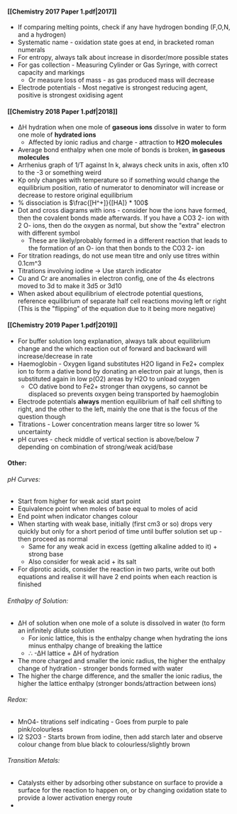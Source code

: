 #### **[[Chemistry 2017 Paper 1.pdf|2017]]**
- If comparing melting points, check if any have hydrogen bonding (F,O,N, and a hydrogen)
- Systematic name - oxidation state goes at end, in bracketed roman numerals
- For entropy, always talk about increase in disorder/more possible states
- For gas collection - Measuring Cylinder or Gas Syringe, with correct capacity and markings 
	- Or measure loss of mass - as gas produced mass will decrease
- Electrode potentials - Most negative is strongest reducing agent, positive is strongest oxidising agent
#### **[[Chemistry 2018 Paper 1.pdf|2018]]** 

- ∆H hydration when one mole of **gaseous ions** dissolve in water to form one mole of **hydrated ions**
	- Affected by ionic radius and charge - attraction to **H2O molecules**
- Average bond enthalpy when one mole of bonds is broken, **in gaseous molecules**
- Arrhenius graph of 1/T against ln k, always check units in axis, often x10 to the -3 or something weird
- Kp only changes with temperature so if something would change the equilibrium position, ratio of numerator to denominator will increase or decrease to restore original equilibrium
- % dissociation is $\frac{[H^+]}{[HA]} * 100$ 
- Dot and cross diagrams with ions - consider how the ions have formed, then the covalent bonds made afterwards. If you have a CO3 2- ion with 2 O- ions, then do the oxygen as normal, but show the "extra" electron with different symbol
	- These are likely/probably formed in a different reaction that leads to the formation of an O- ion that then bonds to the CO3 2- ion
- For titration readings, do not use mean titre and only use titres within 0.1cm^3
- Titrations involving iodine -> Use starch indicator
- Cu and Cr are anomalies in electron config, one of the 4s electrons moved to 3d to make it 3d5 or 3d10
- When asked about equilibrium of electrode potential questions, reference equilibrium of separate half cell reactions moving left or right (This is the "flipping" of the equation due to it being more negative)
#### **[[Chemistry 2019 Paper 1.pdf|2019]]**
- For buffer solution long explanation, always talk about equilibrium change and the which reaction out of forward and backward will increase/decrease in rate
- Haemoglobin - Oxygen ligand substitutes H2O ligand in Fe2+ complex ion to form a dative bond by donating an electron pair at lungs, then is substituted again in low p(O2) areas by H2O to unload oxygen
	- CO dative bond to Fe2+ stronger than oxygens, so cannot be displaced so prevents oxygen being transported by haemoglobin
- Electrode potentials **always** mention equilibrium of half cell shifting to right, and the other to the left, mainly the one that is the focus of the question though
- Titrations - Lower concentration means larger titre so lower % uncertainty
- pH curves - check middle of vertical section is above/below 7 depending on combination of strong/weak acid/base
#### Other:
###### pH Curves:
- Start from higher for weak acid start point
- Equivalence point when moles of base equal to moles of acid
- End point when indicator changes colour
- When starting with weak base, initially (first cm3 or so) drops very quickly but only for a short period of time until buffer solution set up - then proceed as normal
	- Same for any weak acid in excess (getting alkaline added to it) + strong base
	- Also consider for weak acid + its salt
- For diprotic acids, consider the reaction in two parts, write out both equations and realise it will have 2 end points when each reaction is finished

###### Enthalpy of Solution:
- ∆H of solution when one mole of a solute is dissolved in water (to form an infinitely dilute solution
	- For ionic lattice, this is the enthalpy change when hydrating the ions minus enthalpy change of breaking the lattice
	- ∴ -∆H lattice + ∆H of hydration
- The more charged and smaller the ionic radius, the higher the enthalpy change of hydration - stronger bonds formed with water
- The higher the charge difference, and the smaller the ionic radius, the higher the lattice enthalpy (stronger bonds/attraction between ions)
###### Redox:
- MnO4- titrations self indicating - Goes from purple to pale pink/colourless
- I2 S2O3 - Starts brown from iodine, then add starch later and observe colour change from blue black to colourless/slightly brown
###### Transition Metals:
- Catalysts either by adsorbing other substance on surface to provide a surface for the reaction to happen on, or by changing oxidation state to provide a lower activation energy route
- 